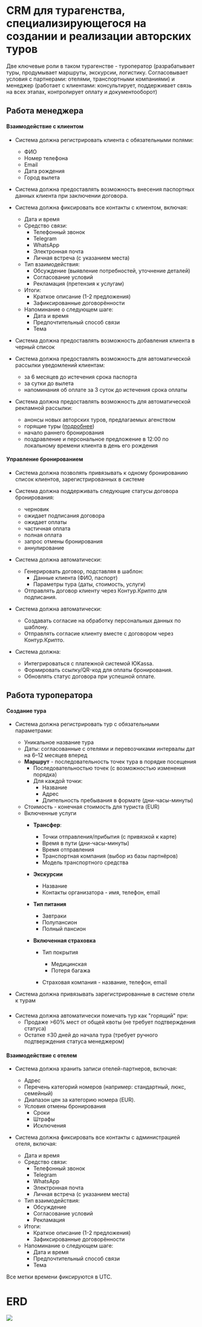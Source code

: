 # CRM для турагенства, специализирующегося на создании и реализации авторских туров 
Две ключевые роли в таком турагенстве - туроператор (разрабатывает туры, продумывает маршруты, экскурсии, логистику. Согласовывает условия с партнерами: отелями, транспортными компаниями)
и менеджер (работает с клиентами: консультирует, поддерживает связь на всех этапах, контролирует оплату и документооборот)

## Работа менеджера
#### Взаимодействие с клиентом
- Система должна регистрировать клиента с обязательными полями:  
  - ФИО  
  - Номер телефона  
  - Email
  - Дата рождения  
  - Город вылета  
- Система должна предоставлять возможность внесения паспортных данных клиента при заключении договора.  

- Система должна фиксировать все контакты с клиентом, включая:  
  - Дата и время  
  - Средство связи:  
    - Телефонный звонок 
    - Telegram  
    - WhatsApp  
    - Электронная почта  
    - Личная встреча (с указанием места)  
  - Тип взаимодействия:  
    - Обсуждение (выявление потребностей, уточнение деталей)  
    - Согласование условий  
    - Рекламация (претензия к услугам)  
  - Итоги:  
    - Краткое описание (1-2 предложения)  
    - Зафиксированные договорённости  
  - Напоминание о следующем шаге:  
    - Дата и время  
    - Предпочтительный способ связи  
    - Тема

- Система должна предоставлять возможность добавления клиента в черный список
- Система должна предоставлять возможность для автоматической рассылки уведомлений клиентам:  
    - за 6 месяцев до истечения срока паспорта
    - за сутки до вылета
    - напоминания об оплате за 3 суток до истечения срока оплаты
  
- Система должна предоставлять возможность для автоматической рекламной рассылки: 
    - анонсы новых авторских туров, предлагаемых агенством
    - горящие туры ([подробнее](#создание-тура))
    - начало раннего бронирования 
    - поздравление и персональное предложение в 12:00 по локальному времени клиента в день его рождения

#### Управление бронированием
- Система должна позволять привязывать к одному бронированию список клиентов, зарегистрированных в системе

- Система должна поддерживать следующие статусы договора бронирования: 
    - черновик
    - ожидает подписания договора
    - ожидает оплаты
    - частичная оплата
    - полная оплата
    - запрос отмены бронирования
    - аннулирование 

- Система должна автоматически:  
  - Генерировать договор, подставляя в шаблон:  
    - Данные клиента (ФИО, паспорт)  
    - Параметры тура (даты, стоимость, услуги)  
  - Отправлять договор клиенту через Контур.Крипто для подписания.  

- Система должна автоматически:  
  - Создавать согласие на обработку персональных данных по шаблону.  
  - Отправлять согласие клиенту вместе с договором через Контур.Крипто.
  
- Система должна:  
  - Интегрироваться с платежной системой ЮKassa.  
  - Формировать ссылку/QR-код для оплаты бронирования.  
  - Обновлять статус договора при успешной оплате.  

## Работа туроператора
#### Создание тура 
- Система должна регистрировать тур с обязательными параметрами:
    - Уникальное название тура
    - Даты: согласованные с отелями и перевозчиками интервалы дат на 6–12 месяцев вперед
    - **Маршрут** - последовательность точек тура в порядке посещения
      - Последовательностью точек (с возможностью изменения порядка)  
      - Для каждой точки:
        - Название
        - Адрес  
        - Длительность пребывания в формате (дни-часы-минуты)
    - Стоимость - конечная стоимость для туриста (EUR)
    - Включенные услуги 
        - **Трансфер**:  
          - Точки отправления/прибытия (с привязкой к карте)  
          - Время в пути (дни-часы-минуты)  
          - Время отправления 
          - Транспортная компания (выбор из базы партнёров)  
          - Модель транспортного средства  

        - **Экскурсии**
            - Название
            - Контакты организатора - имя, телефон, email

        - **Тип питания** 
          - Завтраки
          - Полупансион
          - Полный пансион
          
        - **Включенная страховка**
            - Тип покрытия
              - Медицинская
              - Потеря багажа 
              
            - Страховая компания - название, телефон, email

- Система должна привязывать зарегистрированные в системе отели к турам

### <span id="hidden-anchor"></span>
- Система должна автоматически помечать тур как "горящий" при:  
  - Продаже >60% мест от общей квоты (не требует подтверждения статуса)
  - Остатке ≤30 дней до начала тура (требует ручного подтверждения статуса менеджером)

#### Взаимодействие с отелем
- Система должна хранить записи отелей-партнеров, включая:  
   - Адрес
   - Перечень категорий номеров (например: стандартный, люкс, семейный)
   - Диапазон цен за категорию номера (EUR).  
   - Условия отмены бронирования
     - Сроки
     - Штрафы
     - Исключения

- Система должна фиксировать все контакты с администрацией отеля, включая:  
  - Дата и время 
  - Средство связи:  
    - Телефонный звонок 
    - Telegram  
    - WhatsApp  
    - Электронная почта  
    - Личная встреча (с указанием места)  
  - Тип взаимодействия:  
    - Обсуждение 
    - Согласование условий  
    - Рекламация 
  - Итоги:  
    - Краткое описание (1-2 предложения)  
    - Зафиксированные договорённости  
  - Напоминание о следующем шаге:  
    - Дата и время 
    - Предпочтительный способ связи  
    - Тема

Все метки времени фиксируются в UTC.


# ERD
![](https://www.plantuml.com/plantuml/png/pLbVRzms4d_Nfo3waZYN0Bq2ULaKHVUIpLrmZfDpxUBUYB4qgoLCaIf9kTd6_kudKMEkQ4ggBhi5yc8lHwFvyvlXa3FwsJemhgbaPc-5gi50nSw5GhUlaMdZTZgJk7NCQMP4kNEi40Pp9xJAiXhoMoYHVPTBWSfznxvaZA5omkrPJx8TXR6_CL6isFkBgyq_DvVinny__VkddvX_ykgL_xTjfEGAAbonNzUNR_wrldp-m-lNP-pYunMxk3u_zqprJgiXm_TFdcC5Giu9k16jFxm0rqfvkxxQn4_prcmkYeE0lt__L8Em_4QsJajX7RQS__ZuyNoplc1lD-_Mr-TNxDtw_9TDo_cG7O2u0MNP5pQ9mm060et7JEywi68_G763OBLQiQlDVwzOhBBpH62hT97EFqCzruroPizZFaZudAZmZoX0hoFu8WjhiBRMXlBZ25oUKvwTURukQLT1EE-MDhPIDTKDcaaR6SFFjJ3GvVTaeWXh6vnyIYPVNxp_p_NcUR3yfJVkBCOXEAOS6l2xohBJGjAPoHkNjvdo_iFcbwlrXqzFurjLZH9vxtE-0wLGhiR9Jy2i49rG9PUwPulJQ12HWNzZGR5DLO7PzydiAL0QnAhpOa0qM0bLe9bncYlyx7YkbMkrySSNR0Bx3FEf0r0RtA8nMF2ZaBOMIgJj7eE7gg1aJ2CyxdUDnce5aYljn9OqVujkEwng2Gv7rGsDvu-Szkp_1cLSpZ8uAByZ4HrfF7n1-Y2fQwCh7VaNczSpZ5Q6CNE4atzIpPL3vP942fPuXqZfX3UvGN1OS71z_UiG3aVWc-lBoyt55G-mUtSU1fU56wrlXIePgCAROo2Fhmx4O1UugvjG3K9UTCJ7D73W6hjwbCZxDTfWxRF2mDOzwvY3BNpaZA1otkC4-wuoSIdKBPMdhuE5iQOkqbS-Nh3hJzrg0ii4A1wgvP8KYJVm-EObmGaJqOdBYbBXucq6rlFZ2MoC9OV0JM_U-MjFUjMZZHsdmD9zT0TI5ArTNPaLkiDdRxqLWMt2_WLc1nGJREW1XOQGIDbIhCwIEqqQoX3kfnpHBcjbMrJkiCjYGBK3oMiZykxQj7dp_iFwlCNzvG-JbyIGrfmadm8WSZY0FebGYkJyfNmUkrc8KjU9x_GP7IJ7TPtD9NLaMbJ-bfYrh9OqPhPp-ytmN1Sumq8GptGV3zdW4EeEYUZGwGZsk0CsEYIwFEVOc2JN8xSQxS2hYkaLWhG-H6mrMDZ79bI2TPLGZSE97hIFvu6DGrqRVJVeMQcHjCYBXlgTwKBrZ5tR1gGac4oZcCKxD22PSDY_Rbahg3lNtGxP7i74sF81unTsYfFTkCaU35Mni3yZFIyF0fCUpRCOtT0kFD9mRGeqlDPMT5ZCdWjUPyig5bK-OazL1-lF5lNxK1G6hPql0iw0wdjiY-PEvCjETLtLeFPpoYjTe8mPnZHlqPmY5i6BX2drZxffhC6unb1OLip_QryFRWGHW-ZHos2Ck0FvDQyUz3fHuU2o6A4NTdB7nFhZwlBNzVbK5BKfGOa_be7vbqxdOhlmSzuOAxGwGP23ambJPDsyT-ceWwNncut1KnU5iYsZof7tkqBWDnQ3OE09Of1ukv-DHQwxewL4waN3otvjPmxrdNOeerFTKxZHkk8vE2orMGQqVo_no5FjsPBR5bq0QZHSTMFpsMj01PzvsQ1rytq2LAY4EpPJecjAWJOtedRYSPHCAYFyZjCtVwe4f0oeSXRGl4i1AMbpeQbIOQdfoMJrwBY7UMfSWuyVfvvsLZewscIhuGmrTc_Xv7IEzsln_KR6fAsRpzZcule3UujReOJFcInJsY5z-jBRiO5z-_AB5-FMlNYnobhV-xhiVpcKM1ge_EBt7JWBTUqNlZRxNtJMjB-zwAS94QGMmkQDjItTBqCU-5LNQ2M8TeMgO9qJJroX6L_mW9O79LwCmj-vB-H-rOPli48mSi-fZvjKGyzx9V4Wxk2A7yFrKBLoF8SeLSjZCA9IyzdJm3ZHDIKjLHIUj6sYPLGo3FxMbLWSFi9Yqknq-E0Te4KSY31FBy21fmp6BARgqO9EyL160a9fGFNs1OVzRuDt-dR6rBJI7PCt4aGrgSe7tqiFNMb8bHk3SBi5sylPWToskG7c41bQJiYUcCDxPU5HualurkU_s-rxNR8J6UgIfr7Yn4J_FRY0FVUvFsLOk82GCM4PULzXqHee_M-fhUEoAKieSKfgi9ns7wqYcJw2YeHkjK5Hge6yhbvTOf_UTYTgcsKq8Rs_V_LAVnce6D3lx-dxSCmyMjc8WpteZYLivK2dLsyWyCO7BkcR_ToMpNwKUj1UmaHkn1xC2Sh69P25mrgOaPS45gMy_qjw1YrrJ8_77Dc0Zv2AMlhuNMfhOsfeX69oo40Yz-6XoreMNWhUHLgJnuCsC0jcqBEHHZyBsWFJI3EJPTwQuFX8ZKf996_saf7AJI_usIYLiZXSewDG-oVfzvGiJ8r9OQZiWqTncjiicR6dBmUUy6Zal4c6m3EyiIVna3Rx6LNHLF9_)